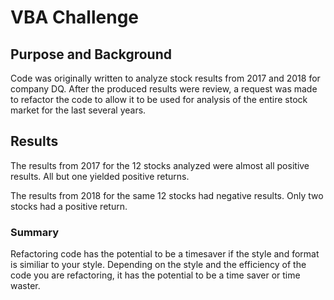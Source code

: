 # VBA Challenge

## Purpose and Background
 Code was originally written to analyze stock results from 2017 and 2018 for company DQ. After the produced results were review, a request was made to refactor the code to allow it to be used for analysis of the entire stock market for the last several years.

## Results
The results from 2017 for the 12 stocks analyzed were almost all positive results. All but one yielded positive returns. 

The results from 2018 for the same 12 stocks had negative results. Only two stocks had a positive return. 

### Summary
Refactoring code has the potential to be a timesaver if the style and format is similiar to your style. Depending on the style and the efficiency of the code you are refactoring, it has the potential to be a time saver or time waster.
